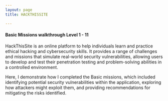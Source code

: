 ```yaml
---
layout: page
title: HACKTHISSITE 

---
```



#### Basic Missions walkthrough Level 1 - 11 

HackThisSite is an online platform to help individuals learn and practice ethical hacking and cybersecurity skills. It provides a range of challenges and missions that simulate real-world security vulnerabilities, allowing users to develop and test their penetration testing and problem-solving abilities in a controlled environment.

Here, I demonstrate how I completed the Basic missions, which included identifying potential security vulnerabilities within the application, exploring how attackers might exploit them, and providing recommendations for mitigating the risks identified.

